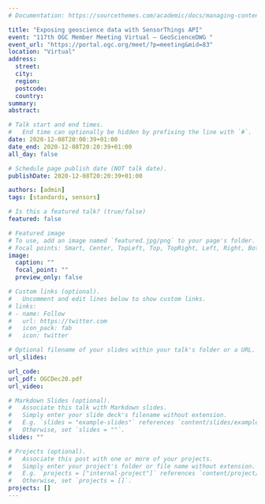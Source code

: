 ```yaml
---
# Documentation: https://sourcethemes.com/academic/docs/managing-content/

title: "Exposing geoscience data with SensorThings API"
event: "117th OGC Member Meeting​ Virtual – GeoScienceDWG "
event_url: "https://portal.ogc.org/meet/?p=meeting&mid=83"
location: "Virtual"
address: 
  street: 
  city:
  region:
  postcode:
  country:
summary:
abstract:

# Talk start and end times.
#   End time can optionally be hidden by prefixing the line with `#`.
date: 2020-12-08T20:00:39+01:00
date_end: 2020-12-08T20:20:39+01:00
all_day: false

# Schedule page publish date (NOT talk date).
publishDate: 2020-12-08T20:20:39+01:00

authors: [admin]
tags: [standards, sensors]

# Is this a featured talk? (true/false)
featured: false

# Featured image
# To use, add an image named `featured.jpg/png` to your page's folder. 
# Focal points: Smart, Center, TopLeft, Top, TopRight, Left, Right, BottomLeft, Bottom, BottomRight.
image:
  caption: ""
  focal_point: ""
  preview_only: false

# Custom links (optional).
#   Uncomment and edit lines below to show custom links.
# links:
# - name: Follow
#   url: https://twitter.com
#   icon_pack: fab
#   icon: twitter

# Optional filename of your slides within your talk's folder or a URL.
url_slides:

url_code:
url_pdf: OGCDec20.pdf
url_video: 

# Markdown Slides (optional).
#   Associate this talk with Markdown slides.
#   Simply enter your slide deck's filename without extension.
#   E.g. `slides = "example-slides"` references `content/slides/example-slides.md`.
#   Otherwise, set `slides = ""`.
slides: ""

# Projects (optional).
#   Associate this post with one or more of your projects.
#   Simply enter your project's folder or file name without extension.
#   E.g. `projects = ["internal-project"]` references `content/project/deep-learning/index.md`.
#   Otherwise, set `projects = []`.
projects: []
---
```

